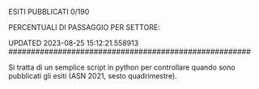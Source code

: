 ESITI PUBBLICATI 0/190 

PERCENTUALI DI PASSAGGIO PER SETTORE:

UPDATED 2023-08-25 15:12:21.558913
###################################################### 

Si tratta di un semplice script in python per controllare quando sono pubblicati gli esiti (ASN 2021, sesto quadrimestre).

